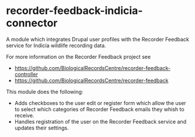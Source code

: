 # recorder-feedback-indicia-connector

A module which integrates Drupal user profiles with the Recorder Feedback service for Indicia
wildlife recording data.

For more information on the Recorder Feedback project see
* https://github.com/BiologicalRecordsCentre/recorder-feedback-controller
* https://github.com/BiologicalRecordsCentre/recorder-feedback

This module does the following:
* Adds checkboxes to the user edit or register form which allow the user to select which categories
  of Recorder Feedback emails they whish to receive.
* Handles registration of the user on the Recorder Feedback service and updates their settings.